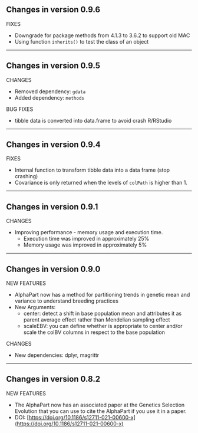 
## Changes in version 0.9.6

FIXES

* Downgrade for package methods from 4.1.3 to 3.6.2 to support old MAC
* Using function ```inherits()``` to test the class of an object

---

## Changes in version 0.9.5

CHANGES

* Removed dependency: ```gdata```
* Added dependency: ```methods```
    
BUG FIXES

* tibble data is converted into data.frame to avoid crash R/RStudio

---

## Changes in version 0.9.4

FIXES

* Internal function to transform tibble data into a data frame (stop crashing)
* Covariance is only returned when the levels of ```colPath``` is higher than 1. 

---

## Changes in version 0.9.1

CHANGES

* Improving performance - memory usage and execution time.
    * Execution time was improved in approximately 25%
    * Memory usage was improved in approximately 5%

---

## Changes in version 0.9.0

NEW FEATURES

* AlphaPart now  has a method for partitioning trends in genetic mean and variance to understand breeding practices
* New Arguments:
    * center: detect a shift in base population mean and attributes it as parent average effect rather than Mendelian sampling effect
    * scaleEBV: you can define whether is appropriate to center and/or scale the colBV columns in respect to the base population

CHANGES

* New dependencies: dplyr, magrittr

---

## Changes in version 0.8.2

NEW FEATURES

* The AlphaPart now has an associated paper at the Genetics Selection Evolution that you can use to cite the AlphaPart if you use it in a paper.
* DOI: [https://doi.org/10.1186/s12711-021-00600-x](https://doi.org/10.1186/s12711-021-00600-x)

